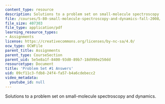 ```yaml
---
content_type: resource
description: Solutions to a problem set on small-molecule spectroscopy and dynamics.
file: /courses/5-80-small-molecule-spectroscopy-and-dynamics-fall-2008/09cf11c3fdb824f4fa57b4a6cdebecc2_ps1ans_1994.pdf
file_size: 407303
file_type: application/pdf
learning_resource_types:
- Assignments
license: https://creativecommons.org/licenses/by-nc-sa/4.0/
ocw_type: OCWFile
parent_title: Assignments
parent_type: CourseSection
parent_uid: 5e5e8a1f-8400-93d0-89b7-18d990e250dd
resourcetype: Document
title: 'Problem Set #1 Answers'
uid: 09cf11c3-fdb8-24f4-fa57-b4a6cdebecc2
video_metadata:
  youtube_id: null
---
```

Solutions to a problem set on small-molecule spectroscopy and dynamics.